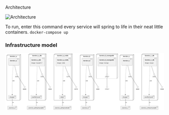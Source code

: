 Architecture

![Architecture](architecture.jpg)

To run, enter this command every service will spring to life in their neat little containers.
`docker-compose up`


### Infrastructure model

![Infrastructure model](.infragenie/infrastructure_model.png)